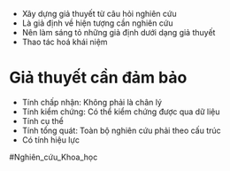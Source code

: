 - Xây dựng giả thuyết từ câu hỏi nghiên cứu
- Là giả định về hiện tượng cần nghiên cứu
- Nên làm sáng tỏ những giả định dưới dạng giả thuyết
- Thao tác hoá khái niệm

# Giả thuyết cần đảm bảo
+ Tính chấp nhận: Không phải là chân lý
+ Tính kiểm chứng: Có thể kiểm chứng được qua dữ liệu
+ Tính cụ thể
+ Tính tổng quát: Toàn bộ nghiên cứu phải theo cấu trúc
+ Có tính hiệu lực


#Nghiên_cứu_Khoa_học 